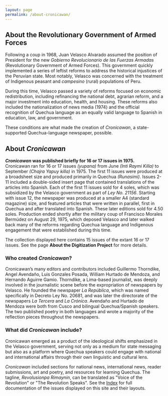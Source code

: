 ```yaml
---
layout: page
permalink: /about-cronicawan/
---
```


## About the Revolutionary Government of Armed Forces

Following a coup in 1968, Juan Velasco Alvarado assumed the position of President for the new _Gobierno Revolucionario de las Fuerzas Armadas_ (Revolutionary Government of Armed Forces). This government quickly implemented a series of leftist reforms to address the historical injustices of the Peruvian state. Most notably, Velasco was concerned with the treatment of Indigenous peasant and _campesino_ (rural) populations of Peru.

During this time, Velasco passed a variety of reforms focused on economic redistribution, including refinancing the national debt, agrarian reform, and a major investment into education, health, and housing. These reforms also included the nationalization of news media (1974) and the official recognition of Quechua language as an equally valid language to Spanish in education, law, and government.

These conditions are what made the creation of _Cronicawan_, a state-supported Quechua-language newspaper, possible.

## About _Cronicawan_

**_Cronicawan_ was published briefly for 16 or 17 issues in 1975.**  
Cronicawan ran for 16 or 17 issues _(yupana)_ from June _(Inti Raymi Killa)_ to September _(Chajra Yapuy killa)_ in 1975. The first 11 issues were produced at a broadsheet size and produced primarily in Quechua _(Runasimi)_. Issues 2-11 included a double-sided insert page that contained translations of the articles into Spanish. Each of the first 11 issues sold for 4 soles, which was subsidized by the Velasco government as part of _Ley No. 21156_. Starting with issue 12, the newspaper was produced at a smaller A4 (standard magazine) size, and featured articles that were written in parallel, first in Quechua and after translated into Spanish. These later editions sold for 4.50 soles. Production ended shortly after the military coup of Francisco Morales Bermúdez on August 29, 1975, which deposed Velasco and later walked back many of the reforms regarding Quechua language and Indigenous engagement that were established during this time.

The collection displayed here contains 15 issues of the extant 16 or 17 issues. See the page **About the Digitization Project** for more details.

### Who created _Cronicawan_?

Cronicawan’s many editors and contributors included Guillermo Thorndike, Angel Avendaño, Luis Gonzales Posada, William Hurtado de Mendoza, and Hernando Aguirre Gamio. Thorndike, a Lima-based journalist, was deeply involved in the journalistic scene before the expropriation of newspapers by Velasco. He founded the newspaper _La República_, which was named specifically in Decreto Ley No. 20681, and was later the directorate of the newspapers _La Tercera_ and _La Crónica_. Avendaño and Hurtado de Mendoza were both from Cusco and bilingual Quechua/Spanish speakers. The two published poetry in both languages and wrote a majority of the reflection pieces throughout the newspapers.


### What did _Cronicawan_ include?

Cronicawan emerged as a product of the ideological shifts emphasized in the Velasco government, serving not only as a medium for state messaging but also as a platform where Quechua speakers could engage with national and international affairs through their own linguistic and cultural lens.

_Cronicawan_ included sections for national news, international news, reader submissions, art and poetry, and resources for learning Quechua. The tagline, _Revolusionpa Rimaynin_, can be translated as "Voice of the Revolution" or "The Revolution Speaks". See the <a href="/cronicawan-wax/index/">Index</a> for full documentation of the issues displayed on this site and their layouts.
